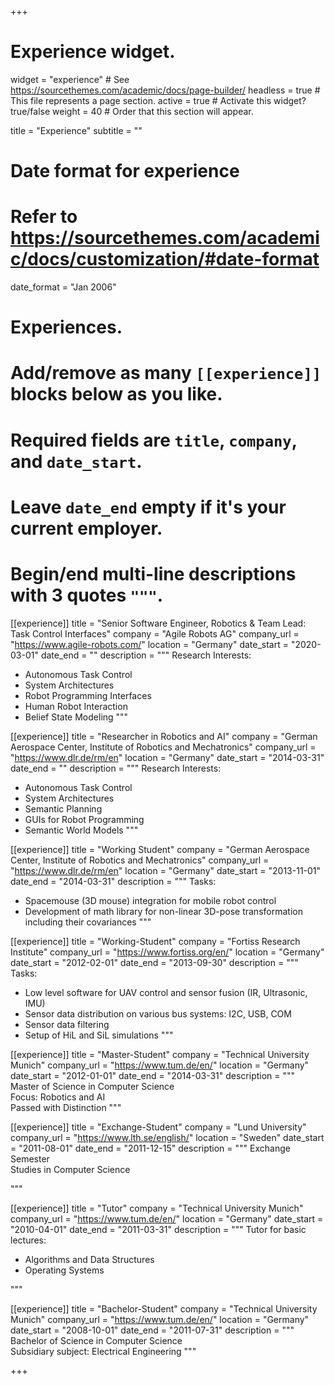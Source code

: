 +++
# Experience widget.
widget = "experience"  # See https://sourcethemes.com/academic/docs/page-builder/
headless = true  # This file represents a page section.
active = true  # Activate this widget? true/false
weight = 40  # Order that this section will appear.

title = "Experience"
subtitle = ""

# Date format for experience
#   Refer to https://sourcethemes.com/academic/docs/customization/#date-format
date_format = "Jan 2006"

# Experiences.
#   Add/remove as many `[[experience]]` blocks below as you like.
#   Required fields are `title`, `company`, and `date_start`.
#   Leave `date_end` empty if it's your current employer.
#   Begin/end multi-line descriptions with 3 quotes `"""`.

[[experience]]
  title = "Senior Software Engineer, Robotics & Team Lead: Task Control Interfaces"
  company = "Agile Robots AG"
  company_url = "https://www.agile-robots.com/"
  location = "Germany"
  date_start = "2020-03-01"
  date_end = ""
  description = """
  Research Interests:
  
  * Autonomous Task Control
  * System Architectures
  * Robot Programming Interfaces
  * Human Robot Interaction
  * Belief State Modeling
  """

[[experience]]
  title = "Researcher in Robotics and AI"
  company = "German Aerospace Center, Institute of Robotics and Mechatronics"
  company_url = "https://www.dlr.de/rm/en"
  location = "Germany"
  date_start = "2014-03-31"
  date_end = ""
  description = """
  Research Interests:
  
  * Autonomous Task Control
  * System Architectures
  * Semantic Planning
  * GUIs for Robot Programming
  * Semantic World Models
  """

[[experience]]
  title = "Working Student"
  company = "German Aerospace Center, Institute of Robotics and Mechatronics"
  company_url = "https://www.dlr.de/rm/en"
  location = "Germany"
  date_start = "2013-11-01"
  date_end = "2014-03-31"
  description = """
  Tasks:
  
  * Spacemouse (3D mouse) integration for mobile robot control
  * Development of math library for non-linear 3D-pose transformation including their covariances
  """

[[experience]]
  title = "Working-Student"
  company = "Fortiss Research Institute"
  company_url = "https://www.fortiss.org/en/"
  location = "Germany"
  date_start = "2012-02-01"
  date_end = "2013-09-30"
  description = """
  Tasks:
  
  * Low level software for UAV control and sensor fusion (IR, Ultrasonic, IMU)
  * Sensor data distribution on various bus systems: I2C, USB, COM
  * Sensor data filtering
  * Setup of HiL and SiL simulations
  """

[[experience]]
  title = "Master-Student"
  company = "Technical University Munich"
  company_url = "https://www.tum.de/en/"
  location = "Germany"
  date_start = "2012-01-01"
  date_end = "2014-03-31"
  description = """
  Master of Science in Computer Science
  <br>
  Focus: Robotics and AI
  <br>
  Passed with Distinction
  """
  
[[experience]]
  title = "Exchange-Student"
  company = "Lund University"
  company_url = "https://www.lth.se/english/"
  location = "Sweden"
  date_start = "2011-08-01"
  date_end = "2011-12-15"
  description = """
  Exchange Semester
  <br>
  Studies in Computer Science
  
  """

[[experience]]
  title = "Tutor"
  company = "Technical University Munich"
  company_url = "https://www.tum.de/en/"
  location = "Germany"
  date_start = "2010-04-01"
  date_end = "2011-03-31"
  description = """
  Tutor for basic lectures:
  
  * Algorithms and Data Structures
  * Operating Systems
  
  """

[[experience]]
  title = "Bachelor-Student"
  company = "Technical University Munich"
  company_url = "https://www.tum.de/en/"
  location = "Germany"
  date_start = "2008-10-01"
  date_end = "2011-07-31"
  description = """
  Bachelor of Science in Computer Science
  <br>
  Subsidiary subject: Electrical Engineering
  """
  
+++
